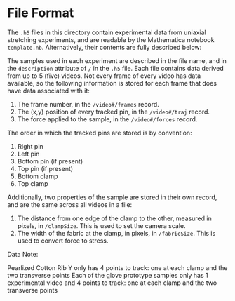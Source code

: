 # File Format

The `.h5` files in this directory contain experimental data from uniaxial stretching experiments, and are readable by the Mathematica notebook `template.nb`. Alternatively, their contents are fully described below:

The samples used in each experiment are described in the file name, and in the `description` attribute of `/` in the `.h5` file. Each file contains data derived from up to 5 (five) videos. Not every frame of every video has data available, so the following information is stored for each frame that does have data associated with it:

1. The frame number, in the `/video#/frames` record.
2. The (x,y) position of every tracked pin, in the `/video#/traj` record.
3. The force applied to the sample, in the `/video#/forces` record.

The order in which the tracked pins are stored is by convention:

1. Right pin
2. Left pin
3. Bottom pin (if present)
4. Top pin (if present)
5. Bottom clamp 
6. Top clamp 

Additionally, two properties of the sample are stored in their own record, and are the same across all videos in a file:

1. The distance from one edge of the clamp to the other, measured in pixels, in `/clampSize`. This is used to set the camera scale.
2. The width of the fabric at the clamp, in pixels, in `/fabricSize`. This is used to convert force to stress.




Data Note:

Pearlized Cotton Rib Y only has 4 points to track: one at each clamp and the two transverse points
Each of the glove prototype samples only has 1 experimental video and 4 points to track: one at each clamp and the two transverse points


